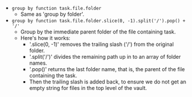 <!-- placeholder to force blank line before included text -->

- ```group by function task.file.folder```
    - Same as 'group by folder'.
- ```group by function task.file.folder.slice(0, -1).split('/').pop() + '/'```
    - Group by the immediate parent folder of the file containing task.
    - Here's how it works:
        - '.slice(0, -1)' removes the trailing slash ('/') from the original folder.
        - '.split('/')' divides the remaining path up in to an array of folder names.
        - '.pop()' returns the last folder name, that is, the parent of the file containing the task.
        - Then the trailing slash is added back, to ensure we do not get an empty string for files in the top level of the vault.


<!-- placeholder to force blank line after included text -->
